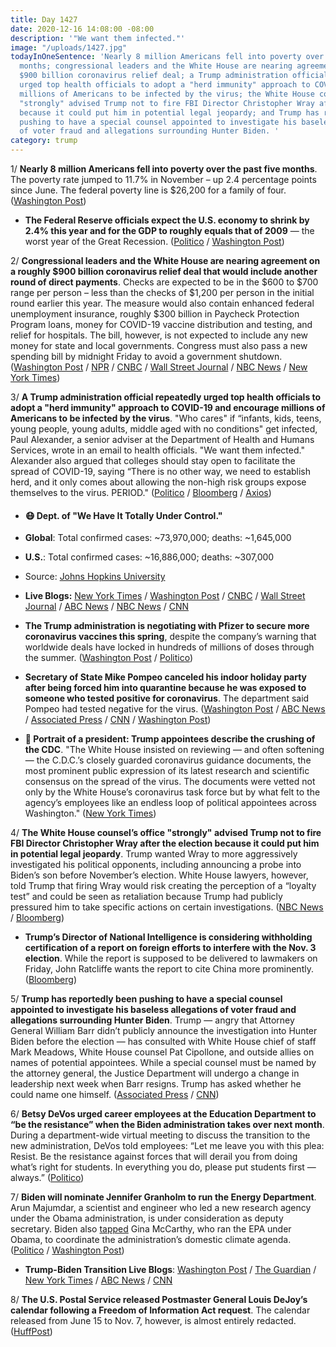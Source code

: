 ```yaml
---
title: Day 1427
date: 2020-12-16 14:08:00 -08:00
description: '"We want them infected."'
image: "/uploads/1427.jpg"
todayInOneSentence: 'Nearly 8 million Americans fell into poverty over the past five
  months; congressional leaders and the White House are nearing agreement on a roughly
  $900 billion coronavirus relief deal; a Trump administration official repeatedly
  urged top health officials to adopt a "herd immunity" approach to COVID-19 and encourage
  millions of Americans to be infected by the virus; the White House counsel’s office
  "strongly" advised Trump not to fire FBI Director Christopher Wray after the election
  because it could put him in potential legal jeopardy; and Trump has reportedly been
  pushing to have a special counsel appointed to investigate his baseless allegations
  of voter fraud and allegations surrounding Hunter Biden. '
category: trump
---
```


1/ **Nearly 8 million Americans fell into poverty over the past five months**. The poverty rate jumped to 11.7% in November – up 2.4 percentage points since June. The federal poverty line is $26,200 for a family of four. ([Washington Post](https://www.washingtonpost.com/business/2020/12/16/poverty-rising/))

* **The Federal Reserve officials expect the U.S. economy to shrink by 2.4% this year and for the GDP to roughly equals that of 2009** — the worst year of the Great Recession. ([Politico](https://www.politico.com/news/2020/12/16/federal-reserve-recession-vaccine-446774) / [Washington Post](https://www.washingtonpost.com/business/2020/12/16/fed-powell-stimulus/))

2/ **Congressional leaders and the White House are nearing agreement on a roughly $900 billion coronavirus relief deal that would include another round of direct payments**. Checks are expected to be in the $600 to $700 range per person – less than the checks of $1,200 per person in the initial round earlier this year. The measure would also contain enhanced federal unemployment insurance, roughly $300 billion in Paycheck Protection Program loans, money for COVID-19 vaccine distribution and testing, and relief for hospitals. The bill, however, is not expected to include any new money for state and local governments. Congress must also pass a new spending bill by midnight Friday to avoid a government shutdown. ([Washington Post](https://www.washingtonpost.com/us-policy/2020/12/16/congress-stimulus-checks-relief/) / [NPR](https://www.npr.org/2020/12/16/946886202/congressional-leaders-near-deal-on-roughly-900-billion-covid-19-relief-bill) / [CNBC](https://www.cnbc.com/2020/12/16/coronavirus-stimulus-update-congress-may-offer-900-billion-relief-plan.html) / [Wall Street Journal](https://www.wsj.com/articles/second-stimulus-checks-and-other-covid-19-aidwhats-likely-in-relief-deal-11608146934?mod=politics_lead_pos2) / [NBC News](https://www.nbcnews.com/politics/congress/direct-cash-payments-under-consideration-lawmakers-near-covid-aid-deal-n1251384) / [New York Times](https://www.nytimes.com/live/2020/12/16/business/us-economy-coronavirus#mcconnell-told-republicans-that-georgias-senators-were-getting-hammered-for-congresss-failure-to-act))

3/ **A Trump administration official repeatedly urged top health officials to adopt a "herd immunity" approach to COVID-19 and encourage millions of Americans to be infected by the virus**. "Who cares" if “infants, kids, teens, young people, young adults, middle aged with no conditions" get infected, Paul Alexander, a senior adviser at the Department of Health and Humans Services, wrote in an email to health officials. "We want them infected." Alexander also argued that colleges should stay open to facilitate the spread of COVID-19, saying “There is no other way, we need to establish herd, and it only comes about allowing the non-high risk groups expose themselves to the virus. PERIOD." ([Politico](https://www.politico.com/news/2020/12/16/trump-appointee-demanded-herd-immunity-strategy-446408) / [Bloomberg](https://www.bloomberg.com/news/articles/2020-12-16/trump-official-pushed-for-herd-immunity-strategy-emails-show?sref=MIBMEEoj) / [Axios](https://www.axios.com/trump-herd-immunity-coronavirus-emails-ed33f289-e178-40a1-9bec-27c6d55c2f2e.html))

* #### 😷 Dept. of "We Have It Totally Under Control."

* **Global**: Total confirmed cases: \~73,970,000; deaths: \~1,645,000

* **U.S.**: Total confirmed cases: \~16,886,000; deaths: \~307,000

* Source: [Johns Hopkins University](https://coronavirus.jhu.edu/map.html)

* **Live Blogs:** [New York Times](https://www.nytimes.com/live/2020/12/16/world/covid-19-coronavirus/?action=click&module=Top%20Stories&pgtype=Homepage) / [Washington Post](https://www.washingtonpost.com/nation/2020/12/16/coronavirus-covid-live-updates-us/) / [CNBC](https://www.cnbc.com/2020/12/16/coronavirus-live-updates.html) / [Wall Street Journal](https://www.wsj.com/livecoverage/latest-updates/covid?mod=hp_theme_coronavirus-ribbon) / [ABC News](https://abcnews.go.com/Health/live-updates/coronavirus/?id=74710722) / [NBC News](https://www.nbcnews.com/news/us-news/live-blog/2020-12-16-covid-live-updates-vaccine-news-n1251352) / [CNN](https://www.cnn.com/world/live-news/coronavirus-pandemic-vaccine-updates-12-16-20/index.html)

* **The Trump administration is negotiating with Pfizer to secure more coronavirus vaccines this spring**, despite the company’s warning that worldwide deals have locked in hundreds of millions of doses through the summer. ([Washington Post](https://www.washingtonpost.com/health/pfizer-vaccine-doses-us/2020/12/16/9d63848c-3fc1-11eb-8bc0-ae155bee4aff_story.html) / [Politico](https://www.politico.com/news/2020/12/16/us-could-get-additional-pfizer-vaccine-doses-by-summer-446389))

* **Secretary of State Mike Pompeo canceled his indoor holiday party after being forced him into quarantine because he was exposed to someone who tested positive for coronavirus**. The department said Pompeo had tested negative for the virus. ([Washington Post](https://www.washingtonpost.com/national-security/pompeo-coronavirus-holiday-parties/2020/12/16/9ac2e23e-3fc3-11eb-a402-fba110db3b42_story.html) / [ABC News](https://abcnews.go.com/Politics/pompeo-quarantine-covid-exposure/story?id=74759894) / [Associated Press](https://apnews.com/article/politics-pandemics-mike-pompeo-coronavirus-pandemic-966070986fa52ac995dcf3b90a402821) / [CNN](https://www.cnn.com/2020/12/16/politics/pompeo-quarantining-covid/index.html) / [Washington Post](https://www.washingtonpost.com/national-security/hundreds-of-invitees-skip-mike-pompeos-indoor-holiday-party-at-state-department/2020/12/15/6fe41bf0-3f19-11eb-a402-fba110db3b42_story.html))

* **👑 Portrait of a president: Trump appointees describe the crushing of the CDC**. "The White House insisted on reviewing — and often softening — the C.D.C.’s closely guarded coronavirus guidance documents, the most prominent public expression of its latest research and scientific consensus on the spread of the virus. The documents were vetted not only by the White House’s coronavirus task force but by what felt to the agency’s employees like an endless loop of political appointees across Washington." ([New York Times](https://www.nytimes.com/2020/12/16/us/politics/cdc-trump.html))

4/ **The White House counsel’s office "strongly" advised Trump not to fire FBI Director Christopher Wray after the election because it could put him in potential legal jeopardy**. Trump wanted Wray to more aggressively investigated his political opponents, including announcing a probe into Biden’s son before November’s election. White House lawyers, however, told Trump that firing Wray would risk creating the perception of a “loyalty test” and could be seen as retaliation because Trump had publicly pressured him to take specific actions on certain investigations. ([NBC News](https://www.nbcnews.com/politics/justice-department/white-house-counsel-s-office-warned-trump-not-fire-chris-n1250956) / [Bloomberg](https://www.bloomberg.com/news/articles/2020-12-16/trump-advised-against-firing-wray-out-of-concern-for-replacement?sref=MIBMEEoj))

* **Trump’s Director of National Intelligence is considering withholding certification of a report on foreign efforts to interfere with the Nov. 3 election**. While the report is supposed to be delivered to lawmakers on Friday, John Ratcliffe wants the report to cite China more prominently.([Bloomberg](https://www.bloomberg.com/news/articles/2020-12-16/trump-spy-chief-stirs-dispute-over-china-election-meddling-views?sref=MIBMEEoj))

5/ **Trump has reportedly been pushing to have a special counsel appointed to investigate his baseless allegations of voter fraud and allegations surrounding Hunter Biden**. Trump — angry that Attorney General William Barr didn’t publicly announce the investigation into Hunter Biden before the election — has consulted with White House chief of staff Mark Meadows, White House counsel Pat Cipollone, and outside allies on names of potential appointees. While a special counsel must be named by the attorney general, the Justice Department will undergo a change in leadership next week when Barr resigns. Trump has asked whether he could name one himself. ([Associated Press](https://apnews.com/article/donald-trump-hunter-biden-prosecutor-3996577d5d2bbc5b0c28997398aae058) / [CNN](https://www.cnn.com/2020/12/16/politics/donald-trump-special-counsel-hunter-biden-russia/index.html))

6/ **Betsy DeVos urged career employees at the Education Department to “be the resistance” when the Biden administration takes over next month**. During a department-wide virtual meeting to discuss the transition to the new administration, DeVos told employees: “Let me leave you with this plea: Resist. Be the resistance against forces that will derail you from doing what’s right for students. In everything you do, please put students first — always.” ([Politico](https://www.politico.com/news/2020/12/15/betsy-devos-biden-education-department-445900))

7/ **Biden will nominate Jennifer Granholm to run the Energy Department**. Arun Majumdar, a scientist and engineer who led a new research agency under the Obama administration, is under consideration as deputy secretary. Biden also [tapped](https://www.washingtonpost.com/climate-environment/2020/12/15/gina-mccarthy-climate-change-czar-biden/) Gina McCarthy, who ran the EPA under Obama, to coordinate the administration’s domestic climate agenda. ([Politico](https://www.politico.com/news/2020/12/15/biden-to-tap-former-michigan-gov-granholm-to-lead-energy-department-445782) / [Washington Post](https://www.washingtonpost.com/business/2020/12/15/granholm-energy-secretary-biden/))

* **Trump-Biden Transition Live Blogs**: [Washington Post](https://www.washingtonpost.com/politics/2020/12/16/joe-biden-trump-transition-live-updates/) / [The Guardian](https://www.theguardian.com/us-news/live/2020/dec/16/congress-second-coronavirus-relief-bill-joe-biden-donald-trump-covid-19-live-news-updates) / [New York Times](https://www.nytimes.com/live/2020/12/16/us/joe-biden-trump/?action=click&module=Top%20Stories&pgtype=Homepage) / [ABC News](https://abcnews.go.com/Politics/live-updates/2020-election-results-transition/?id=74713338) / [CNN](https://www.cnn.com/politics/live-news/biden-trump-us-election-news-12-16-20/index.html)

8/ **The U.S. Postal Service released Postmaster General Louis DeJoy’s calendar following a Freedom of Information Act request**. The calendar released from June 15 to Nov. 7, however, is almost entirely redacted. ([HuffPost](https://www.huffpost.com/entry/usps-postmaster-general-louis-dejoy-calendar-redacted_n_5fd9259cc5b663c3759aa5a5))